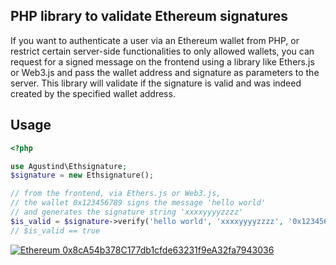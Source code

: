 ## PHP library to validate Ethereum signatures

If you want to authenticate a user via an Ethereum wallet from PHP, or restrict certain server-side functionalities to only allowed wallets,
you can request for a signed message on the frontend using a library like Ethers.js or Web3.js and pass the wallet address and signature as parameters
to the server. This library will validate if the signature is valid and was indeed created by the specified wallet address.
## Usage

```php
<?php

use Agustind\Ethsignature;
$signature = new Ethsignature();

// from the frontend, via Ethers.js or Web3.js,
// the wallet 0x123456789 signs the message 'hello world'
// and generates the signature string 'xxxxyyyyzzzz'
$is_valid = $signature->verify('hello world', 'xxxxyyyyzzzz', '0x123456789');
// $is_valid == true

```




[![Ethereum](https://user-images.githubusercontent.com/725986/61891022-0d0c7f00-af09-11e9-829f-096c039bbbfa.png) 0x8cA54b378C177db1cfde63231f9eA32fa7943036][Ethereum]

[Ethereum]: https://etherscan.io/address/0x8cA54b378C177db1cfde63231f9eA32fa7943036 "Donate with Ethereum"
